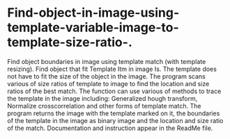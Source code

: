 # Find-object-in-image-using-template-variable-image-to-template-size-ratio-.
Find object boundaries in image using template match (with template resizing).
Find object that fit Template Itm in image Is. The template does not have to fit the size of the object in the image. The program scans various of size ratios of template to image to find the location and size ratios of the best match. The function can use various of methods to trace the template in the image including: Generalized hough transform, Normalize crosscorrelation and other forms of template match. 
The program returns the image with the template marked on it, the boundaries of the template in the image as binary image and the location and size ratio of the match. 
Documentation and instruction appear in the ReadMe file.
